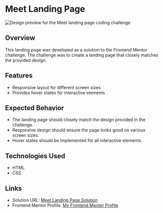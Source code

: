 # Meet Landing Page

![Design preview for the Meet landing page coding challenge](./preview.jpg)

## Overview

This landing page was developed as a solution to the Frontend Mentor challenge. The challenge was to create a landing page that closely matches the provided design.

## Features

- Responsive layout for different screen sizes
- Provides hover states for interactive elements

## Expected Behavior

- The landing page should closely match the design provided in the challenge.
- Responsive design should ensure the page looks good on various screen sizes.
- Hover states should be implemented for all interactive elements.

## Technologies Used

- HTML
- CSS

## Links

- Solution URL: [Meet Landing Page Solution](https://matbac85.github.io/meet-landing-page/)
- Frontend Mentor Profile: [My Frontend Mentor Profile](https://www.frontendmentor.io/profile/matbac85)
